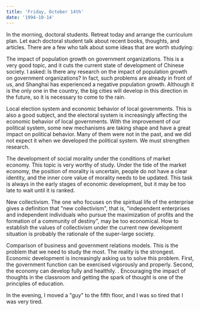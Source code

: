 ```yaml
---
title: 'Friday, October 14th'
date: '1994-10-14'
---
```


In the morning, doctoral students. Retreat today and arrange the curriculum plan. Let each doctoral student talk about recent books, thoughts, and articles. There are a few who talk about some ideas that are worth studying:

The impact of population growth on government organizations. This is a very good topic, and it cuts the current state of development of Chinese society. I asked: Is there any research on the impact of population growth on government organizations? In fact, such problems are already in front of us, and Shanghai has experienced a negative population growth. Although it is the only one in the country, the big cities will develop in this direction in the future, so it is necessary to come to the rain.

Local election system and economic behavior of local governments. This is also a good subject, and the electoral system is increasingly affecting the economic behavior of local governments. With the improvement of our political system, some new mechanisms are taking shape and have a great impact on political behavior. Many of them were not in the past, and we did not expect it when we developed the political system. We must strengthen research.

The development of social morality under the conditions of market economy. This topic is very worthy of study. Under the tide of the market economy, the position of morality is uncertain, people do not have a clear identity, and the inner core value of morality needs to be updated. This task is always in the early stages of economic development, but it may be too late to wait until it is ranked.

New collectivism. The one who focuses on the spiritual life of the enterprise gives a definition that "new collectivism", that is, "independent enterprises and independent individuals who pursue the maximization of profits and the formation of a community of destiny", may be too economical. How to establish the values ​​of collectivism under the current new development situation is probably the rationale of the super-large society.

Comparison of business and government relations models. This is the problem that we need to study the most. The reality is the strongest. Economic development is increasingly asking us to solve this problem. First, the government function can be exercised vigorously and properly. Second, the economy can develop fully and healthily. . Encouraging the impact of thoughts in the classroom and getting the spark of thought is one of the principles of education.

In the evening, I moved a "guy" to the fifth floor, and I was so tired that I was very tired.

